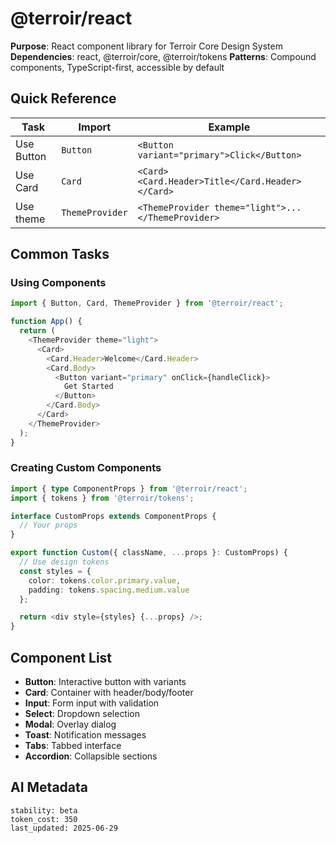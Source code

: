 # @terroir/react

**Purpose**: React component library for Terroir Core Design System
**Dependencies**: react, @terroir/core, @terroir/tokens
**Patterns**: Compound components, TypeScript-first, accessible by default

## Quick Reference

| Task       | Import          | Example                                            |
| ---------- | --------------- | -------------------------------------------------- |
| Use Button | `Button`        | `<Button variant="primary">Click</Button>`         |
| Use Card   | `Card`          | `<Card><Card.Header>Title</Card.Header></Card>`    |
| Use theme  | `ThemeProvider` | `<ThemeProvider theme="light">...</ThemeProvider>` |

## Common Tasks

### Using Components

```typescript
import { Button, Card, ThemeProvider } from '@terroir/react';

function App() {
  return (
    <ThemeProvider theme="light">
      <Card>
        <Card.Header>Welcome</Card.Header>
        <Card.Body>
          <Button variant="primary" onClick={handleClick}>
            Get Started
          </Button>
        </Card.Body>
      </Card>
    </ThemeProvider>
  );
}
```

### Creating Custom Components

```typescript
import { type ComponentProps } from '@terroir/react';
import { tokens } from '@terroir/tokens';

interface CustomProps extends ComponentProps {
  // Your props
}

export function Custom({ className, ...props }: CustomProps) {
  // Use design tokens
  const styles = {
    color: tokens.color.primary.value,
    padding: tokens.spacing.medium.value
  };

  return <div style={styles} {...props} />;
}
```

## Component List

- **Button**: Interactive button with variants
- **Card**: Container with header/body/footer
- **Input**: Form input with validation
- **Select**: Dropdown selection
- **Modal**: Overlay dialog
- **Toast**: Notification messages
- **Tabs**: Tabbed interface
- **Accordion**: Collapsible sections

## AI Metadata

```text
stability: beta
token_cost: 350
last_updated: 2025-06-29
```
